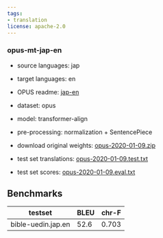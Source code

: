 ```yaml
---
tags:
- translation
license: apache-2.0
---
```


### opus-mt-jap-en

* source languages: jap
* target languages: en
*  OPUS readme: [jap-en](https://github.com/Helsinki-NLP/OPUS-MT-train/blob/master/models/jap-en/README.md)

*  dataset: opus
* model: transformer-align
* pre-processing: normalization + SentencePiece
* download original weights: [opus-2020-01-09.zip](https://object.pouta.csc.fi/OPUS-MT-models/jap-en/opus-2020-01-09.zip)
* test set translations: [opus-2020-01-09.test.txt](https://object.pouta.csc.fi/OPUS-MT-models/jap-en/opus-2020-01-09.test.txt)
* test set scores: [opus-2020-01-09.eval.txt](https://object.pouta.csc.fi/OPUS-MT-models/jap-en/opus-2020-01-09.eval.txt)

## Benchmarks

| testset               | BLEU  | chr-F |
|-----------------------|-------|-------|
| bible-uedin.jap.en 	| 52.6 	| 0.703 |

